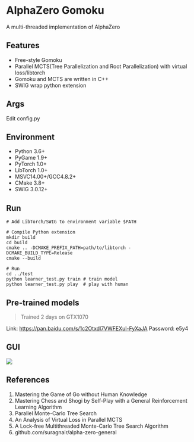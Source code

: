 # AlphaZero Gomoku
A multi-threaded implementation of AlphaZero

## Features
* Free-style Gomoku
* Parallel MCTS(Tree Parallelization and Root Parallelization) with virtual loss/libtorch
* Gomoku and MCTS are written in C++
* SWIG wrap python extension

## Args
Edit config.py

## Environment

* Python 3.6+
* PyGame 1.9+
* PyTorch 1.0+
* LibTorch 1.0+
* MSVC14.00+/GCC4.8.2+
* CMake 3.8+
* SWIG 3.0.12+

## Run
```
# Add LibTorch/SWIG to environment variable $PATH

# Compile Python extension
mkdir build
cd build
cmake .. -DCMAKE_PREFIX_PATH=path/to/libtorch -DCMAKE_BUILD_TYPE=Release
cmake --build

# Run
cd ../test
python learner_test.py train # train model
python learner_test.py play  # play with human
```

## Pre-trained models
> Trained 2 days on GTX1070

Link: https://pan.baidu.com/s/1c2Otxdl7VWFEXul-FyXaJA Password: e5y4

## GUI
![](https://github.com/hijkzzz/alpha-zero-gomoku/blob/master/assets/gomoku_gui.png)

## References
1. Mastering the Game of Go without Human Knowledge
2. Mastering Chess and Shogi by Self-Play with a General Reinforcement Learning Algorithm
3. Parallel Monte-Carlo Tree Search
4. An Analysis of Virtual Loss in Parallel MCTS
5. A Lock-free Multithreaded Monte-Carlo Tree Search Algorithm
6. github.com/suragnair/alpha-zero-general
